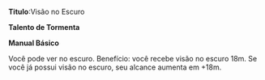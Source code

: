**Titulo**:Visão no Escuro

**Talento de Tormenta**

**Manual Básico**

 Você pode ver no escuro. Benefício: você recebe visão no escuro 18m. Se você já possui visão no escuro, seu alcance aumenta em +18m.